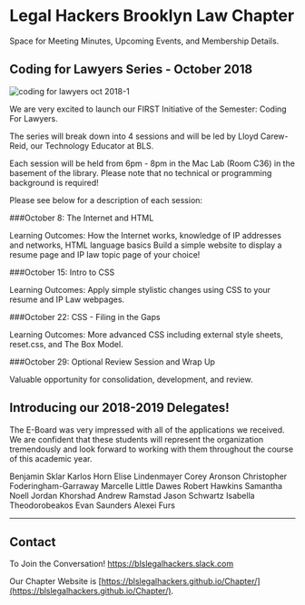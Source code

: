 # Legal Hackers Brooklyn Law Chapter

Space for Meeting Minutes, Upcoming Events, and Membership Details.

## Coding for Lawyers Series - October 2018
![coding for lawyers oct 2018-1](https://user-images.githubusercontent.com/34072582/47150574-f31c7c80-d2a4-11e8-8fc1-4e50d4e42cbb.png)

We are very excited to launch our FIRST Initiative of the Semester: Coding For Lawyers.
 
The series will break down into 4 sessions and will be led by Lloyd Carew-Reid, our Technology Educator at BLS.
 
Each session will be held from 6pm - 8pm in the Mac Lab (Room C36) in the basement of the library. Please note that no technical or programming background is required!
 
Please see below for a description of each session:
 
###October 8: The Internet and HTML
 
Learning Outcomes:
How the Internet works, knowledge of IP addresses and networks, HTML language basics
Build a simple website to display a resume page and IP law topic page of your choice!
 
###October 15: Intro to CSS
 
Learning Outcomes:
Apply simple stylistic changes using CSS to your resume and IP Law webpages.
 
###October 22: CSS - Filing in the Gaps
 
Learning Outcomes:
More advanced CSS including external style sheets, reset.css, and The Box Model.
 
###October 29: Optional Review Session and Wrap Up
 
Valuable opportunity for consolidation, development, and review.

## Introducing our 2018-2019 Delegates!

The E-Board was very impressed with all of the applications we received. We are confident that these students will represent the organization tremendously and look forward to working with them throughout the course of this academic year.

Benjamin Sklar
Karlos Horn
Elise Lindenmayer
Corey Aronson
Christopher Foderingham-Garraway
Marcelle Little Dawes
Robert Hawkins
Samantha Noell
Jordan Khorshad
Andrew Ramstad
Jason Schwartz
Isabella Theodorobeakos
Evan Saunders
Alexei Furs

---

## Contact
To Join the Conversation! https://blslegalhackers.slack.com

Our Chapter Website is [https://blslegalhackers.github.io/Chapter/](https://blslegalhackers.github.io/Chapter/).
